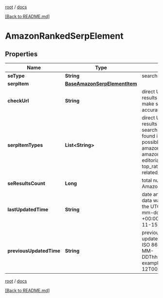 [root](./../ "root") / [docs](./ "docs")

[[Back to README.md]](./../README.md "[Back to README.md]")

# AmazonRankedSerpElement

## Properties

| Name | Type | Description | Notes |
|------------ | ------------- | ------------- | -------------|
|**seType** | **String** | search engine type |  [optional] |
|**serpItem** | [**BaseAmazonSerpElementItem**](BaseAmazonSerpElementItem.md) |  |  [optional] |
|**checkUrl** | **String** | direct URL to Amazon results you can use it to make sure that we provided accurate results |  [optional] |
|**serpItemTypes** | **List&lt;String&gt;** | direct URL to Amazon results contains types of all search results (items) found in the returned SERP; possible item types: amazon_serp, amazon_paid, editorial_recommendations, top_rated_from_our_brands, related_searches |  [optional] |
|**seResultsCount** | **Long** | total number of results in Amazon SERP |  [optional] |
|**lastUpdatedTime** | **String** | date and time when SERP data was last updated in the UTC format: “yyyy-mm-dd hh-mm-ss +00:00” example: 2019-11-15 12:57:46 +00:00 |  [optional] |
|**previousUpdatedTime** | **String** | previous to the most recent update of SERP data in the ISO 8601 format: “YYYY-MM-DDThh:mm:ss.sssssssZ” example: 2020-09-12T00:07:43.0733218Z |  [optional] |

[root](./../ "root") / [docs](./ "docs")

[[Back to README.md]](./../README.md "[Back to README.md]")